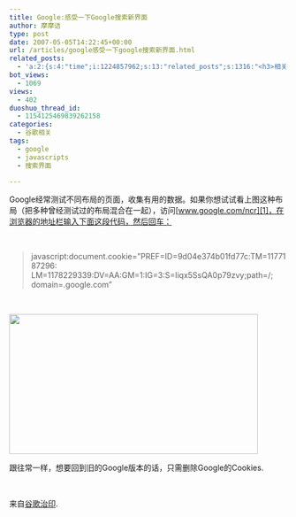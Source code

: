 ```yaml
---
title: Google:感受一下Google搜索新界面
author: 摩摩诘
type: post
date: 2007-05-05T14:22:45+00:00
url: /articles/google感受一下google搜索新界面.html
related_posts:
  - 'a:2:{s:4:"time";i:1224857962;s:13:"related_posts";s:1316:"<h3>相关日志</h3><ul class="related_post"><li><a href="http://www.digglife.cn/articles/popular-feeds-in-google-reader.html" title="Google Reader中文版里的推荐Feeds">Google Reader中文版里的推荐Feeds</a></li><li><a href="http://www.digglife.cn/articles/google-search-engine-for-ringtones.html" title="Google将发布手机铃声搜索">Google将发布手机铃声搜索</a></li><li><a href="http://www.digglife.cn/articles/how-to-download-published-google-docs.html" title="如何下载公开的Google文档和电子表格">如何下载公开的Google文档和电子表格</a></li><li><a href="http://www.digglife.cn/articles/programing-languages-map-in-google-maps.html" title="编程语言的Google地图:Hello World!世界">编程语言的Google地图:Hello World!世界</a></li><li><a href="http://www.digglife.cn/articles/geeky-google-calendars.html" title="奇客必备的8个特色Google日历">奇客必备的8个特色Google日历</a></li><li><a href="http://www.digglife.cn/articles/google-logos.html" title="十个你可能从未见过的Google Logo">十个你可能从未见过的Google Logo</a></li><li><a href="http://www.digglife.cn/articles/google-gears-released.html" title="Google Gears发布,离线使用Web应用程序">Google Gears发布,离线使用Web应用程序</a></li></ul>";}'
bot_views:
  - 1069
views:
  - 402
duoshuo_thread_id:
  - 1154125469839262158
categories:
  - 谷歌相关
tags:
  - google
  - javascripts
  - 搜索界面

---
```

Google经常测试不同布局的页面，收集有用的数据。如果你想试试看上图这种布局（把多种曾经测试过的布局混合在一起），访问[www.google.com/ncr][1]，在浏览器的地址栏输入下面这段代码，然后回车： 

&nbsp;

> javascript:document.cookie=”PREF=ID=9d04e374b01fd77c:TM=1177187296:  
> LM=1178229339:DV=AA:GM=1:IG=3:S=Iiqx5SsQA0p79zvy;path=/; domain=.google.com”

&nbsp;

<a href="https://www.digglife.net/wp-content/uploads/3/379/2007/05/windowslivewritergooglegoogle-13aa3googleui4.png" atomicselection="true"><img style="border-top-width: 0px; border-left-width: 0px; border-bottom-width: 0px; border-right-width: 0px" height="253" src="http://digglife.qiniudn.com/wp-content/uploads/3/379/2007/05/windowslivewritergooglegoogle-13aa3googleui-thumb2.png" width="450" border="0" /></a> 

跟往常一样，想要回到旧的Google版本的话，只需删除Google的Cookies. 

&nbsp; 

来自[谷歌治印][2].

 [1]: http://www.google.com/ncr
 [2]: http://google.blogoscoped.cn